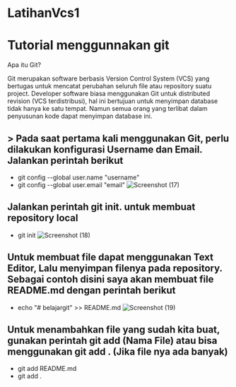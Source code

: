 # LatihanVcs1
# Tutorial menggunnakan git
Apa itu Git?

Git merupakan software berbasis Version Control System (VCS) yang bertugas untuk mencatat perubahan seluruh file atau repository suatu project. Developer software biasa menggunakan Git untuk distributed revision (VCS terdistribusi), hal ini bertujuan untuk menyimpan database tidak hanya ke satu tempat. Namun semua orang yang terlibat dalam penyusunan kode dapat menyimpan database ini.

## > Pada saat pertama kali menggunakan Git, perlu dilakukan konfigurasi Username dan Email. Jalankan perintah berikut

- git config --global user.name "username" 
- git config --global user.email "email"
![Screenshot (17)](https://user-images.githubusercontent.com/92367765/137684106-a9f87253-d38e-4ad4-95ed-dbfef8516653.png)
## Jalankan perintah git init. untuk membuat repository local
- git init
![Screenshot (18)](https://user-images.githubusercontent.com/92367765/137687267-d0e3d35c-9b2b-4097-95a7-9ade26646c03.png)
## Untuk membuat file dapat menggunakan Text Editor, Lalu menyimpan filenya pada repository. Sebagai contoh disini saya akan membuat file README.md dengan perintah berikut
- echo "# belajargit" >> README.md
![Screenshot (19)](https://user-images.githubusercontent.com/92367765/137687709-2c619cf4-aef1-47d4-a007-911c3600a1a2.png)
## Untuk menambahkan file yang sudah kita buat, gunakan perintah git add (Nama File) atau bisa menggunakan git add . (Jika file nya ada banyak)
- git add README.md
- git add .


